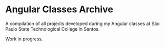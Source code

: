 # Angular Classes Archive

A compilation of all projects developed during my Angular classes at São Paulo State Technological College in Santos.

Work in progress.